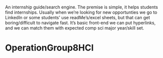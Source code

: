 An internship guide/search engine. 
The premise is simple, it helps students find internships. Usually when we’re looking for new opportunties we go to LinkedIn or some students' use readMe’s/excel sheets, but that can get boring/difficult to navigate fast. It’s basic front-end we can put hyperlinks, and we can match them with expected comp sci major year/skill set.
# OperationGroup8HCI
